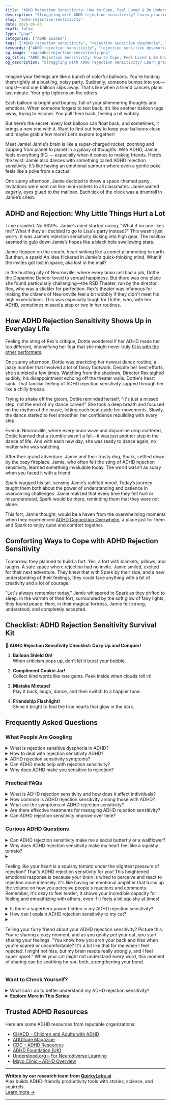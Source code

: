 ```yaml
---
title: "ADHD Rejection Sensitivity: How to Cope, Feel Loved & Be Understood"
description: "Struggling with ADHD rejection sensitivity? Learn practical strategies to feel more secure, handle emotional swings, and build stronger relationships."
slug: "adhd-rejection-sensitivity"
date: 2025-05-03
draft: false
type: "page"
categories: ["ADHD Guides"]
tags: ["ADHD rejection sensitivity", "rejection sensitive dysphoria", "coping with emotional dysregulation", "ADHD emotional support", "managing ADHD friendships", "ADHD and social rejection", "adult ADHD emotional regulation"]
keywords: ["ADHD rejection sensitivity", "rejection sensitive dysphoria", "coping with emotional dysregulation", "ADHD emotional support", "managing ADHD friendships", "ADHD and social rejection", "adult ADHD emotional regulation"]
og_image: "/og/adhd-rejection-sensitivity.png"
og_title: "ADHD Rejection Sensitivity: How to Cope, Feel Loved & Be Understood"
og_description: "Struggling with ADHD rejection sensitivity? Learn practical strategies to feel more secure, handle emotional swings, and build stronger relationships."
---
```


Imagine your feelings are like a bunch of colorful balloons. You're holding them tightly at a bustling, noisy party. Suddenly, someone bumps into you—oops!—and one balloon slips away. That's like when a friend cancels plans last minute. Your grip tightens on the others.

Each balloon is bright and bouncy, full of your shimmering thoughts and emotions. When someone forgets to text back, it’s like another balloon tugs away, trying to escape. You pull them back, feeling a bit wobbly.

But here’s the secret: every lost balloon can float back, and sometimes, it brings a new one with it. Want to find out how to keep your balloons close and maybe grab a few more? Let’s explore together!

Meet Jamie! Jamie's brain is like a super-charged rocket, zooming and zapping from planet to planet in a galaxy of thoughts. With ADHD, Jamie feels everything BIG — especially when it comes to making friends. Here’s the twist: Jamie also dances with something called ADHD rejection sensitivity. It’s like having an emotional sunburn where even a gentle poke feels like a poke from a cactus!

One sunny afternoon, Jamie decided to throw a space-themed party. Invitations were sent out like mini-rockets to all classmates. Jamie waited eagerly, eyes glued to the mailbox. Each tick of the clock was a drumroll in Jamie’s chest.

## ADHD and Rejection: Why Little Things Hurt a Lot

Time crawled. No RSVPs. Jamie’s mind started racing. "What if no one likes me? What if they all decided to go to Lisa's party instead?" This wasn’t just worry; it was Jamie’s rejection sensitivity kicking into high gear. The mailbox seemed to gulp down Jamie’s hopes like a black hole swallowing stars.

Jamie flopped on the couch, heart sinking like a comet plummeting to earth. But then, a spark! An idea flickered in Jamie's quick-thinking mind. What if the invites got lost in space, aka lost in the mail?

In the bustling city of Neuronville, where every brain cell had a job, Dottie the Dopamine Dancer loved to spread happiness. But there was one place she found particularly challenging—the RSD Theater, run by the director Rex, who was a stickler for perfection. Rex's theater was infamous for making the citizens of Neuronville feel a bit wobbly if they didn't meet his high expectations. This was especially tough for Dottie, who, with her ADHD, sometimes missed a step or two in her routines.

## How ADHD Rejection Sensitivity Shows Up in Everyday Life

Feeling the sting of Rex's critique, Dottie wondered if her ADHD made her too different, intensifying her fear that she might never truly [fit in with the other performers](/pages/adhd-dont-fit-in/).

One sunny afternoon, Dottie was practicing her newest dance routine, a jazzy number that involved a lot of fancy footwork. Despite her best efforts, she stumbled a few times. Watching from the shadows, Director Rex sighed audibly, his disappointment echoing off the theater walls. Dottie's heart sank. That familiar feeling of ADHD rejection sensitivity zapped through her like a chilly breeze.

Trying to shake off the gloom, Dottie reminded herself, "It's just a missed step, not the end of my dance career!" She took a deep breath and focused on the rhythm of the music, letting each beat guide her movements. Slowly, the dance started to feel smoother, her confidence rebuilding with every step.

Even in Neuronville, where every brain wave and dopamine drop mattered, Dottie learned that a stumble wasn't a fall—it was just another step in the dance of life. And with each new day, she was ready to dance again, no matter who was watching.

After their grand adventure, Jamie and their trusty dog, Spark, settled down by the cozy fireplace. Jamie, who often felt the sting of ADHD rejection sensitivity, learned something invaluable today. The world wasn’t as scary when you faced it with a friend.

Spark wagged his tail, sensing Jamie’s uplifted mood. Today’s journey taught them both about the power of understanding and patience in overcoming challenges. Jamie realized that every time they felt hurt or misunderstood, Spark would be there, reminding them that they were not alone.

This fort, Jamie thought, would be a haven from the overwhelming moments when they experienced [ADHD Connection Overwhelm](/pages/adhd-connection-overwhelm/), a place just for them and Spark to enjoy quiet and comfort together.

## Comforting Ways to Cope with ADHD Rejection Sensitivity

Tomorrow, they planned to build a fort. Yes, a fort with blankets, pillows, and laughs. A safe space where rejection had no invite. Jamie smiled, excited for their next adventure. They knew that with Spark by their side, and a new understanding of their feelings, they could face anything with a bit of creativity and a lot of courage.

"Let's always remember today," Jamie whispered to Spark as they drifted to sleep. In the warmth of their fort, surrounded by the soft glow of fairy lights, they found peace. Here, in their magical fortress, Jamie felt strong, understood, and completely accepted.

## Checklist: ADHD Rejection Sensitivity Survival Kit

🌈 **ADHD Rejection Sensitivity Checklist: Cozy Up and Conquer!**

1. **Balloon Shield On!**  
   When criticism pops up, don't let it burst your bubble.

2. **Compliment Cookie Jar!**  
   Collect kind words like rare gems. Peek inside when clouds roll in!

3. **Mistake Mixtape!**  
   Play it back, laugh, dance, and then switch to a happier tune.

4. **Friendship Flashlight!**  
   Shine it bright to find the true hearts that glow in the dark.

## Frequently Asked Questions



### What People Are Googling

<details><summary>What is rejection sensitive dysphoria in ADHD?</summary><p>Rejection sensitive dysphoria (RSD) is a common emotional challenge for many with ADHD. It involves an intense, often overwhelming, emotional response to perceived or actual rejection, criticism, or disappointment. People experiencing RSD might feel suddenly deflated, sad, or even angry when they think they've let someone down or aren't meeting expectations. It's like an emotional amplifier that can make the fear of rejection much more painful, but understanding this aspect of ADHD is a great step toward managing those feelings and fostering kinder self-awareness.</p></details>
<details><summary>How to deal with rejection sensitivity ADHD?</summary><p>Dealing with rejection sensitivity when you have ADHD can feel like a daunting challenge, but you're not alone in this! A cozy first step might be to gently acknowledge your feelings – it's perfectly okay to feel hurt. Then, consider sharing your feelings with a trusted friend or a therapist who understands ADHD; talking it out can really lighten the load. Lastly, experimenting with calming techniques like deep breathing, mindfulness, or journaling could serve as comforting tools to help manage those intense emotions. Remember, taking it one step at a time is just fine.</p></details>
<details><summary>ADHD rejection sensitivity symptoms?</summary><p>Absolutely, navigating rejection sensitivity with ADHD can feel overwhelming at times, but understanding it is a great first step. This sensitivity often means experiencing intense emotional reactions to perceived or actual rejection, criticism, or disapproval. It might manifest as sudden sadness, anger, or anxiety in social situations, and it can really make relationships feel like a rollercoaster. It's important to remember that this is a common experience for many with ADHD, and finding strategies to manage these feelings can lead to more stable and rewarding interactions. You're not alone in this, and acknowledging these feelings is a key part of your journey.</p></details>
<details><summary>Can ADHD meds help with rejection sensitivity?</summary><p>Absolutely, many people find that ADHD medications can indeed help with aspects of emotional regulation, including sensitivity to rejection, which is a common experience for those with ADHD. By improving focus and decreasing impulsivity, these medications might help you process emotional responses more effectively and provide a bit of a buffer against immediate, intense reactions. It's like having a gentle filter that gives you a moment to breathe and assess situations more calmly. Of course, everyone's experience is unique, so it's a good idea to discuss your specific symptoms and treatment options with your healthcare provider.</p></details>
<details><summary>Why does ADHD make you sensitive to rejection?</summary><p>Rejection sensitivity is quite common among individuals with ADHD, and it's like having a super-sensitive emotional antenna. This heightened sensitivity often stems from the brain's wiring, where emotional regulation might be a bit more challenging due to neurotransmitter differences. Additionally, past experiences of misunderstandings or not quite fitting in can make those with ADHD more alert to signs of rejection. It's totally understandable to feel this way, and acknowledging these feelings is a great first step towards managing them.</p></details>



### Practical FAQs

<details><summary>What is ADHD rejection sensitivity and how does it affect individuals?</summary><p>Rejection sensitivity, especially when it comes to ADHD, is like having an emotional amplifier that turns up the volume on feelings of being left out or criticized. For those with ADHD, this sensitivity can make everyday interactions feel like walking through a minefield of potential emotional setbacks. It often means that criticism or perceived rejection can be felt more deeply and persistently, impacting self-esteem and social interactions. It's important to remember that this sensitivity is a common experience for many with ADHD, and recognizing it is the first step towards managing these intense emotions in a healthy way.</p></details>
<details><summary>How common is ADHD rejection sensitivity among those with ADHD?</summary><p>Oh, you’re certainly not alone in wondering about that! Rejection sensitivity is quite common among individuals with ADHD. Many people with ADHD find that they're particularly sensitive to rejection, criticism, or the perception that they've disappointed others. This heightened sensitivity is a shared experience for many, and understanding this aspect can be a comforting step toward managing those intense feelings. Remember, it's perfectly okay to feel this way, and there are strategies that can help soothe and address these feelings effectively.</p></details>
<details><summary>What are the symptoms of ADHD rejection sensitivity?</summary><p>Absolutely, I'd be glad to explain! Rejection sensitivity in ADHD can feel like an emotional rollercoaster. It often involves intense feelings of discomfort and distress when you perceive that you are being criticized or rejected, even in situations where others might not feel as strongly. This might make you more prone to feeling hurt or upset by offhand comments or actions that seem dismissive. Remember, you're not alone in feeling this way, and there are strategies and supports that can really help manage these intense emotions.</p></details>
<details><summary>Are there effective treatments for managing ADHD rejection sensitivity?</summary><p>Absolutely, there are thoughtful and effective ways to manage the feelings of rejection sensitivity that often accompany ADHD. Therapy approaches like Cognitive Behavioral Therapy (CBT) can be particularly helpful in understanding and reshaping the thoughts that lead to feelings of rejection. Additionally, working with an ADHD coach can help you develop strategies to boost self-esteem and resilience. Remember, finding the right support and techniques can make a big difference in handling these intense emotions, and you're not alone in this experience.</p></details>
<details><summary>Can ADHD rejection sensitivity improve over time?</summary><p>Absolutely, rejection sensitivity, a common experience for many with ADHD, can definitely improve over time! It often feels like a big, heavy blanket, but with the right strategies and support, you can lighten that load. Building awareness around your feelings and understanding the roots of sensitivity can be incredibly helpful. Engaging in therapy, learning coping strategies, or even joining support groups where you can share your experiences and learn from others can make a significant difference. It's all about finding the right tools and supports that work for you.</p></details>



### Curious ADHD Questions

<details><summary>Can ADHD rejection sensitivity make me a social butterfly or a wallflower?</summary><p>Absolutely, ADHD and rejection sensitivity can really sway how you interact socially, swinging you between being a lively social butterfly and a reserved wallflower. When you're feeling confident and less impacted by fears of rejection, you might find yourself fluttering energetically among friends and new acquaintances, enjoying the buzz of social interactions. On tougher days, when sensitivity to rejection feels more pronounced, you might prefer sticking close to the wall, observing rather than diving into the social whirl. It's perfectly okay to have these varying social inclinations; just remember to be kind to yourself and recognize your needs in each moment.</p></details>
<details><summary>Why does ADHD rejection sensitivity make my heart feel like a squishy tomato?</summary><p>Oh, that feeling can be really tough, can't it? When you have ADHD, rejection sensitivity often feels extra sharp because your brain amplifies emotional responses. It's like your heart becomes a squishy tomato, vulnerable and easily bruised, reacting intensely to feedback or perceived slights. Remember, it's perfectly okay to feel this way, and it's a common experience for many with ADHD. Finding gentle ways to soothe your emotions and reminding yourself that your feelings are valid can really help ease that tender tomato heart.</p></details>
<details><summary><p>Feeling like your heart is a squishy tomato under the slightest pressure of rejection? That's ADHD rejection sensitivity for you! This heightened emotional response is because your brain is wired to perceive and react to rejection more intensely. It's like having an emotional amplifier that turns up the volume on how you perceive people's reactions and comments. Remember, it's okay to feel tender; it shows your incredible capacity for feeling and empathizing with others, even if it feels a bit squishy at times!</p></summary><p>Absolutely, that feeling is all too familiar for many with ADHD. Your description of it as a "squishy tomato" really captures that delicate sensation! Rejection Sensitivity Dysphoria (RSD) can indeed make those moments feel more intense, almost as if every little 'no' or slight is amplified. It's important to remember that this deep sensitivity also reflects your deep capacity for empathy and connection. You're not alone in feeling this way, and it's perfectly okay to acknowledge and talk about these squishy moments.</p></details>
<details><summary>Is there a superhero power hidden in my ADHD rejection sensitivity?</summary><p>Absolutely, there's a kind of superpower in the heightened sensitivity that can come with ADHD! This sensitivity means you might have a deep capacity for empathy, allowing you to connect with others' feelings and experiences in a profoundly meaningful way. It can make you an intuitive friend, colleague, or leader who can genuinely understand and support the people around you. Embracing and managing this sensitivity allows you to harness it positively, turning what might sometimes feel like a vulnerability into a powerful strength.</p></details>
<details><summary>How can I explain ADHD rejection sensitivity to my cat?</summary><p>Explaining ADHD rejection sensitivity to your cat might sound like a whimsical task, but it's a sweet way to express your feelings out loud, which can be really therapeutic! Cats are wonderful, attentive companions, so while they might not understand the specifics of ADHD, they can definitely sense emotions and provide comfort. You can cuddle up with your kitty and share how you feel, using simple terms and a soft voice. This can be a comforting ritual for both of you, where their soothing purrs and your heartfelt words create a cozy, supportive space.</p></details>
<details><summary><p>Telling your furry friend about your ADHD rejection sensitivity? Picture this: You're sharing a cozy moment, and as you gently pet your cat, you start sharing your feelings. "You know how you arch your back and hiss when you're scared or uncomfortable? It's a bit like that for me when I feel rejected. I might not hiss, but my brain reacts really strongly, and I feel super upset." While your cat might not understand every word, this moment of sharing can be soothing for you both, strengthening your bond.</p></summary><p>Absolutely, sharing your feelings with your pet can be incredibly soothing. When you talk to your cat about your ADHD and how rejection sensitivity affects you, it’s a bit like unpacking a heavy load in a safe space. Your furry friend may not grasp the details, but they sense your emotions and provide comfort just by being there. This gentle exchange not only helps you process your feelings but also deepens the loving connection between you both. So go ahead, let your heart out—you might find it's just the cozy, comforting moment you both need.</p></details>



### Want to Check Yourself?

<details><summary>What can I do to better understand my ADHD rejection sensitivity?</summary><p>Understanding your ADHD rejection sensitivity is a great step towards self-awareness, and I'm here to help you through it! Start by keeping a little journal where you jot down moments when you feel this sensitivity kicking in. Note what happened, how you felt, and any triggers you might identify. This can help you see patterns and better understand your reactions. Also, chatting with a therapist or a support group can provide both professional insights and the comforting reminder that you're not alone in this. Keep nurturing your self-understanding, you're doing wonderfully!</p></details>

<script type="application/ld+json">
{
  "@context": "https://schema.org",
  "@type": "FAQPage",
  "mainEntity": [
    {
      "@type": "Question",
      "name": "What is rejection sensitive dysphoria in ADHD?",
      "acceptedAnswer": {
        "@type": "Answer",
        "text": "Rejection sensitive dysphoria (RSD) is a common emotional challenge for many with ADHD. It involves an intense, often overwhelming, emotional response to perceived or actual rejection, criticism, or disappointment. People experiencing RSD might feel suddenly deflated, sad, or even angry when they think they've let someone down or aren't meeting expectations. It's like an emotional amplifier that can make the fear of rejection much more painful, but understanding this aspect of ADHD is a great step toward managing those feelings and fostering kinder self-awareness."
      }
    },
    {
      "@type": "Question",
      "name": "How to deal with rejection sensitivity ADHD?",
      "acceptedAnswer": {
        "@type": "Answer",
        "text": "Dealing with rejection sensitivity when you have ADHD can feel like a daunting challenge, but you're not alone in this! A cozy first step might be to gently acknowledge your feelings \u2013 it's perfectly okay to feel hurt. Then, consider sharing your feelings with a trusted friend or a therapist who understands ADHD; talking it out can really lighten the load. Lastly, experimenting with calming techniques like deep breathing, mindfulness, or journaling could serve as comforting tools to help manage those intense emotions. Remember, taking it one step at a time is just fine."
      }
    },
    {
      "@type": "Question",
      "name": "ADHD rejection sensitivity symptoms?",
      "acceptedAnswer": {
        "@type": "Answer",
        "text": "Absolutely, navigating rejection sensitivity with ADHD can feel overwhelming at times, but understanding it is a great first step. This sensitivity often means experiencing intense emotional reactions to perceived or actual rejection, criticism, or disapproval. It might manifest as sudden sadness, anger, or anxiety in social situations, and it can really make relationships feel like a rollercoaster. It's important to remember that this is a common experience for many with ADHD, and finding strategies to manage these feelings can lead to more stable and rewarding interactions. You're not alone in this, and acknowledging these feelings is a key part of your journey."
      }
    },
    {
      "@type": "Question",
      "name": "Can ADHD meds help with rejection sensitivity?",
      "acceptedAnswer": {
        "@type": "Answer",
        "text": "Absolutely, many people find that ADHD medications can indeed help with aspects of emotional regulation, including sensitivity to rejection, which is a common experience for those with ADHD. By improving focus and decreasing impulsivity, these medications might help you process emotional responses more effectively and provide a bit of a buffer against immediate, intense reactions. It's like having a gentle filter that gives you a moment to breathe and assess situations more calmly. Of course, everyone's experience is unique, so it's a good idea to discuss your specific symptoms and treatment options with your healthcare provider."
      }
    },
    {
      "@type": "Question",
      "name": "Why does ADHD make you sensitive to rejection?",
      "acceptedAnswer": {
        "@type": "Answer",
        "text": "Rejection sensitivity is quite common among individuals with ADHD, and it's like having a super-sensitive emotional antenna. This heightened sensitivity often stems from the brain's wiring, where emotional regulation might be a bit more challenging due to neurotransmitter differences. Additionally, past experiences of misunderstandings or not quite fitting in can make those with ADHD more alert to signs of rejection. It's totally understandable to feel this way, and acknowledging these feelings is a great first step towards managing them."
      }
    }
  ]
}
</script>
<script type="application/ld+json">
{
  "@context": "https://schema.org",
  "@type": "Article",
  "author": {
    "@type": "Person",
    "name": "QuirkyLabs",
    "url": "https://quirkylabs.ai/about"
  },
  "headline": "\"Conquer ADHD Rejection Sensitivity: Feel Understood & Loved!\"",
  "mainEntityOfPage": "https://blog.quirkylabs.ai/pages/adhd-rejection-sensitivity/",
  "datePublished": "2025-05-03"
}
</script>
<script type="application/ld+json">
{
  "@context": "https://schema.org",
  "@type": "BreadcrumbList",
  "itemListElement": [
    {
      "@type": "ListItem",
      "position": 1,
      "name": "Home",
      "item": "https://quirkylabs.ai/"
    },
    {
      "@type": "ListItem",
      "position": 2,
      "name": "Blog",
      "item": "https://blog.quirkylabs.ai/"
    },
    {
      "@type": "ListItem",
      "position": 3,
      "name": "\"Conquer ADHD Rejection Sensitivity: Feel Understood & Loved!\"",
      "item": "https://blog.quirkylabs.ai/pages/adhd-rejection-sensitivity/"
    }
  ]
}
</script>

<details>
<summary><strong>Explore More in This Series</strong></summary>

- [Adhd Feel Alone](/pages/adhd-feel-alone/)
- [Adhd Lonely Despite Being Social](/pages/adhd-lonely-despite-being-social/)
- [Adhd Connection Overwhelm](/pages/adhd-connection-overwhelm/)
- [Adhd Hiding True Self](/pages/adhd-hiding-true-self/)
- [Adhd Isolation As Adult](/pages/adhd-isolation-as-adult/)
- [Adhd Fear Of Being Too Much](/pages/adhd-fear-of-being-too-much/)
- [Adhd Cant Explain Yourself](/pages/adhd-cant-explain-yourself/)
- [Adhd Constant Overthinking](/pages/adhd-constant-overthinking/)
</details>



## Trusted ADHD Resources

Here are some ADHD resources from reputable organizations:

- [CHADD – Children and Adults with ADHD](https://chadd.org)
- [ADDitude Magazine](https://www.additudemag.com)
- [CDC – ADHD Resources](https://www.cdc.gov/ncbddd/adhd)
- [ADHD Foundation (UK)](https://www.adhdfoundation.org.uk)
- [Understood.org – For Neurodiverse Learning](https://www.understood.org)
- [Mayo Clinic – ADHD Overview](https://www.mayoclinic.org/diseases-conditions/adhd)


---

**Written by our research team from [QuirkyLabs.ai](https://quirkylabs.ai)**  
Alex builds ADHD-friendly productivity tools with stories, science, and squirrels.  
[Learn more →](https://quirkylabs.ai)

---